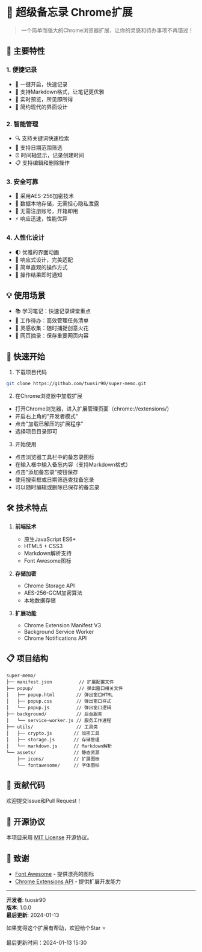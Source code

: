 # 📝 超级备忘录 Chrome扩展

> 一个简单而强大的Chrome浏览器扩展，让你的灵感和待办事项不再错过！

## 🌟 主要特性

### 1. 便捷记录
- 🚀 一键开启，快速记录
- 📝 支持Markdown格式，让笔记更优雅
- 👀 实时预览，所见即所得
- 🎨 简约现代的界面设计

### 2. 智能管理
- 🔍 支持关键词快速检索
- 📅 支持日期范围筛选
- ⏰ 时间轴显示，记录创建时间
- 📋 支持编辑和删除操作

### 3. 安全可靠
- 🔐 采用AES-256加密技术
- 💾 数据本地存储，无需担心隐私泄露
- 🚫 无需注册账号，开箱即用
- ⚡ 响应迅速，性能优异

### 4. 人性化设计
- 🌓 优雅的界面动画
- 📱 响应式设计，完美适配
- 🎯 简单直观的操作方式
- 🔔 操作结果即时通知

## 💡 使用场景

- 📚 学习笔记：快速记录课堂重点
- 💼 工作待办：高效管理任务清单
- 💭 灵感收集：随时捕捉创意火花
- 🔖 网页摘录：保存重要网页内容

## 🚀 快速开始

1. 下载项目代码
```bash
git clone https://github.com/tuosir90/super-memo.git
```

2. 在Chrome浏览器中加载扩展
- 打开Chrome浏览器，进入扩展管理页面（chrome://extensions/）
- 开启右上角的"开发者模式"
- 点击"加载已解压的扩展程序"
- 选择项目目录即可

3. 开始使用
- 点击浏览器工具栏中的备忘录图标
- 在输入框中输入备忘内容（支持Markdown格式）
- 点击"添加备忘录"按钮保存
- 使用搜索框或日期筛选查找备忘录
- 可以随时编辑或删除已保存的备忘录

## 🛠️ 技术特点

1. **前端技术**
   - 原生JavaScript ES6+
   - HTML5 + CSS3
   - Markdown解析支持
   - Font Awesome图标

2. **存储加密**
   - Chrome Storage API
   - AES-256-GCM加密算法
   - 本地数据存储

3. **扩展功能**
   - Chrome Extension Manifest V3
   - Background Service Worker
   - Chrome Notifications API

## 📋 项目结构

```
super-memo/
├── manifest.json          // 扩展配置文件
├── popup/                 // 弹出窗口相关文件
│   ├── popup.html        // 弹出窗口HTML
│   ├── popup.css         // 弹出窗口样式
│   └── popup.js          // 弹出窗口逻辑
├── background/           // 后台服务
│   └── service-worker.js // 服务工作进程
├── utils/                // 工具类
│   ├── crypto.js        // 加密工具
│   ├── storage.js       // 存储管理
│   └── markdown.js      // Markdown解析
└── assets/              // 静态资源
    ├── icons/           // 扩展图标
    └── fontawesome/     // 字体图标
```

## 🤝 贡献代码

欢迎提交Issue和Pull Request！

## 📄 开源协议

本项目采用 [MIT License](LICENSE) 开源协议。

## 🙏 致谢

- [Font Awesome](https://fontawesome.com/) - 提供漂亮的图标
- [Chrome Extensions API](https://developer.chrome.com/docs/extensions/) - 提供扩展开发能力

---

**开发者**: tuosir90  
**版本**: 1.0.0  
**最后更新**: 2024-01-13

如果觉得这个扩展有帮助，欢迎给个Star ⭐️

最后更新时间：2024-01-13 15:30 